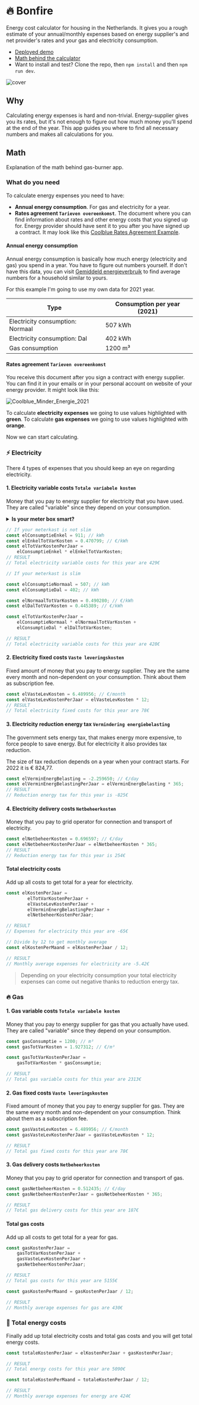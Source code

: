 # 🔥 Bonfire

Energy cost calculator for housing in the Netherlands. It gives you a rough estimate of your annual/monthly expenses based on energy supplier's and net provider's rates and your gas and electricity consumption.

- [Deployed demo](https://srgprp-bonfire.herokuapp.com/)
- [Math behind the calculator](./docs/math.md)
- Want to install and test? Clone the repo, then `npm install` and then `npm run dev`.

![cover](./docs/img/cover.png)
## Why

Calculating energy expenses is hard and non-trivial. Energy-supplier gives you its rates, but it's not enough to figure out how much money you'll spend at the end of the year. This app guides you where to find all necessary numbers and makes all calculations for you. 

## Math

Explanation of the math behind gas-burner app.

### What do you need
To calculate energy expenses you need to have: 
- **Annual energy consumption**. For gas and electricity for a year.
- **Rates agreement `Tarieven overeenkomst`**. The document where you can find information about rates and other energy costs that you signed up for. Energy provider should have sent it to you after you have signed up a contract. It may look like this [Coolblue Rates Agreement Example](./coolblue_minder_energie_2021.png). 

#### Annual energy consumption

Annual energy consumption is basically how much energy (electricity and gas) you spend in a year. You have to figure out numbers yourself. If don't have this data, you can visit [Gemiddeld energieverbruik](https://www.milieucentraal.nl/energie-besparen/inzicht-in-je-energierekening/gemiddeld-energieverbruik/#:~:text=Een%20Nederlands%20huishouden%20verbruikt%20jaarlijks,zijn%20in%202022%20grote%20verschillen.) to find average numbers for a household similar to yours.

For this example I'm going to use my own data for 2021 year.

| Type                             | Consumption per year (2021)   |
| -------------------------------- | ----------------------------- |
| Electricity consumption: Normaal | 507  kWh                      |
| Electricity consumption: Dal     | 402 kWh                       |
| Gas consumption                  | 1200 m³                       |
#### Rates agreement `Tarieven overeenkomst`

You receive this document after you sign a contract with energy supplier. You can find it in your emails or in your personal account on website of your energy provider. It might look like this:

![Coolblue_Minder_Energie_2021](docs/img/coolblue_minder_energie_2021.png)

To calculate **electricity expenses** we going to use values highlighted with **green**. To calculate **gas expenses** we going to use values highlighted with **orange**.

Now we can start calculating.

### ⚡️ Electricity

There 4 types of expenses that you should keep an eye on regarding electricity.

#### 1. Electricity variable costs `Totale variabele kosten`

Money that you pay to energy supplier for electricity that you have used. They are called "variable" since they depend on your consumption.

<details><summary><b>Is your meter box smart?</b></summary>    

<p>There is two types of meter boxes: smart (slim) and not smart. </p>
<p>If your meter box is not smart, it has only one reading – enkel. If your meter box is smart, it has two readings: day readings (normaal), night readings (dal).</p>

</details>


```javascript
// If your meterkast is not slim
const elConsumptieEnkel = 911; // kWh
const elEnkelTotVarKosten = 0.470799; // €/kWh
const elTotVarKostenPerJaar =
    elConsumptieEnkel * elEnkelTotVarKosten;
// RESULT
// Total electricity variable costs for this year are 429€ 
```
```javascript
// If your meterkast is slim

const elConsumptieNormaal = 507; // kWh 
const elConsumptieDal = 402; // kWh

const elNormaalTotVarKosten = 0.490280; // €/kWh
const elDalTotVarKosten = 0.445389; // €/kWh

const elTotVarKostenPerJaar =
    elConsumptieNormaal * elNormaalTotVarKosten +
    elConsumptieDal * elDalTotVarKosten;

// RESULT
// Total electricity variable costs for this year are 428€ 
```

#### 2. Electricity fixed costs `Vaste leveringskosten`

Fixed amount of money that you pay to energy supplier. They are the same every month and non-dependent on your consumption. Think about them as subscription fee.

```javascript
const elVasteLevKosten = 6.489956; // €/month
const elVasteLevKostenPerJaar = elVasteLevKosten * 12;
// RESULT
// Total electricity fixed costs for this year are 78€
```

#### 3. Electricity reduction energy tax `Vermindering energiebelasting`

The government sets energy tax, that makes energy more expensive, to force people to save energy. But for electricity it also provides tax reduction.

The size of tax reduction depends on a year when your contract starts. For 2022 it is € 824,77.
```javascript
const elVerminEnergBelasting = -2.259650; // €/day
const elVerminEnergBelastingPerJaar = elVerminEnergBelasting * 365;
// RESULT
// Reduction energy tax for this year is -825€
```

#### 4. Electricity delivery costs `Netbeheerkosten`

Money that you pay to grid operator for connection and transport of electricity.

```javascript
const elNetbeheerKosten = 0.696597; // €/day
const elNetbeheerKostenPerJaar = elNetbeheerKosten * 365;
// RESULT
// Reduction energy tax for this year is 254€
```
#### Total electricity costs

Add up all costs to get total for a year for electricity.

```javascript
const elKostenPerJaar =
        elTotVarKostenPerJaar +
        elVasteLevKostenPerJaar +
        elVerminEnergBelastingPerJaar +
        elNetbeheerKostenPerJaar;

// RESULT
// Expenses for electricity this year are -65€

// Divide by 12 to get monthly average
const elKostenPerMaand = elKostenPerJaar / 12;

// RESULT
// Monthly average expenses for electricity are -5.42€
```
> Depending on your electricity consumption your total electricity expenses can come out negative thanks to reduction energy tax.
### 🔥 Gas

#### 1. Gas variable costs `Totale variabele kosten`

Money that you pay to energy supplier for gas that you actually have used. They are called "variable" since they depend on your consumption.

```javascript
const gasConsumptie = 1200; // m³
const gasTotVarKosten = 1.927312; // €/m³

const gasTotVarKostenPerJaar = 
    gasTotVarKosten * gasConsumptie;

// RESULT
// Total gas variable costs for this year are 2313€
```
#### 2. Gas fixed costs `Vaste leveringskosten`

Fixed amount of money that you pay to energy supplier for gas. They are the same every month and non-dependent on your consumption. Think about them as a subscription fee.

```javascript
const gasVasteLevKosten = 6.489956; // €/month
const gasVasteLevKostenPerJaar = gasVasteLevKosten * 12;

// RESULT
// Total gas fixed costs for this year are 78€
```
#### 3. Gas delivery costs `Netbeheerkosten`

Money that you pay to grid operator for connection and transport of gas.

```javascript
const gasNetbeheerKosten = 0.512435; // €/day
const gasNetbeheerKostenPerJaar = gasNetbeheerKosten * 365;

// RESULT
// Total gas delivery costs for this year are 187€
```
#### Total gas costs

Add up all costs to get total for a year for gas.

```javascript
const gasKostenPerJaar = 
    gasTotVarKostenPerJaar + 
    gasVasteLevKostenPerJaar + 
    gasNetbeheerKostenPerJaar;

// RESULT
// Total gas costs for this year are 5155€

const gasKostenPerMaand = gasKostenPerJaar / 12;

// RESULT
// Monthly average expenses for gas are 430€
```

### 🏁 Total energy costs

Finally add up total electricity costs and total gas costs and you will get total energy costs.

```javascript
const totaleKostenPerJaar = elKostenPerJaar + gasKostenPerJaar;

// RESULT
// Total energy costs for this year are 5090€

const totaleKostenPerMaand = totaleKostenPerJaar / 12;

// RESULT
// Monthly average expenses for energy are 424€
```